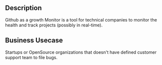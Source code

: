 ## Description

Github as a growth Monitor is a tool for technical companies to monitor the health and track projects (possibly in real-time).

## Business Usecase

Startups or OpenSource organizations that doesn't have defined customer support team to file bugs. 
